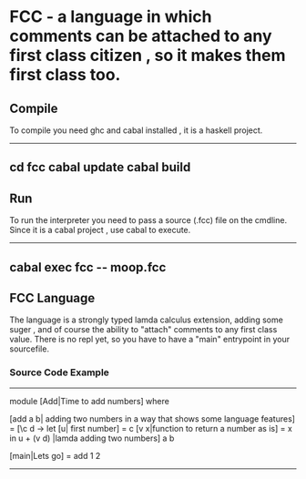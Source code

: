 # FCC - a language in which comments can be attached to any first class citizen , so it makes them first class too.

## Compile

To compile you need ghc and cabal installed , it is a haskell project.

---
cd fcc
cabal update
cabal build
---

## Run

To run the interpreter you need to pass a source (.fcc) file on the cmdline.
Since it is a cabal project , use cabal to execute.

---
cabal exec fcc -- moop.fcc
---

## FCC Language

The language is a strongly typed lamda calculus extension, adding some suger , and of course the
ability to "attach" comments to any first class value. There is no repl yet, so you have to have
a "main" entrypoint in your sourcefile.

### Source Code Example
---
module [Add|Time to add numbers] where


[add a b| adding two numbers in a way that shows some language features] = 
    [\c d -> let [u| first number] =  c
                 [v x|function to return a number as is] = x
             in u + (v d)
    |lamda adding two numbers] a b

[main|Lets go] = add 1 2

---



